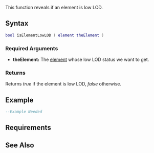 This function reveals if an element is low LOD.

Syntax
------

``` lua
bool isElementLowLOD ( element theElement )
```

### Required Arguments

-   **theElement:** The [element](/docs/element.md "wikilink") whose low LOD status we want to get.

### Returns

Returns *true* if the element is low LOD, *false* otherwise.

Example
-------

``` lua
--Example Needed
```

Requirements
------------

See Also
--------
